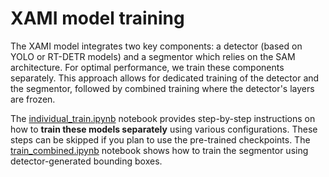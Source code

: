 # XAMI model training

The XAMI model integrates two key components: a detector (based on YOLO or RT-DETR models) and a segmentor which relies on the SAM architecture. For optimal performance, we train these components separately. This approach allows for dedicated training of the detector and the segmentor, followed by combined training where the detector's layers are frozen.

The [individual_train.ipynb](https://github.com/ESA-Datalabs/XAMI-model/blob/main/xami_model/train/inidividual_train.ipynb) notebook provides step-by-step instructions on how to **train these models separately** using various configurations. These steps can be skipped if you plan to use the pre-trained checkpoints. The [train_combined.ipynb](https://github.com/ESA-Datalabs/XAMI-model/blob/main/xami_model/train/train_combined.ipynb) notebook shows how to train the segmentor using detector-generated bounding boxes.